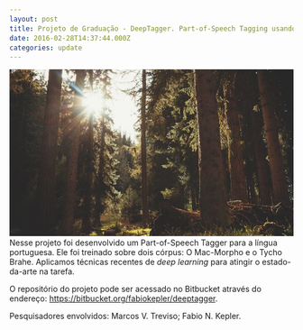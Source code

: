 ```yaml
---
layout: post
title: Projeto de Graduação - DeepTagger. Part-of-Speech Tagging usando redes neurais recorrentes e recursivas.
date: 2016-02-28T14:37:44.000Z
categories: update
---
```


<img src="/images/fulls/02.jpg" class="fit image">
Nesse projeto foi desenvolvido um Part-of-Speech Tagger para a língua portuguesa. Ele foi treinado sobre dois córpus: O Mac-Morpho e o Tycho Brahe. Aplicamos técnicas recentes de <em>deep learning</em> para atingir o estado-da-arte na tarefa. 

O repositório do projeto pode ser acessado no Bitbucket através do endereço: <a href="https://bitbucket.org/fabiokepler/deeptagger" target="_blank">https://bitbucket.org/fabiokepler/deeptagger</a>.

Pesquisadores envolvidos: Marcos V. Treviso; Fabio N. Kepler.